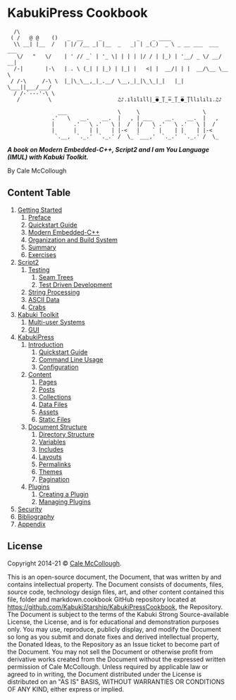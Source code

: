 # KabukiPress Cookbook

```AsciiArt
  /\
 ( /   @ @    ()   _  __     _           _    _ ____
  \\ __| |__  /   | |/ /__ _| |__  _   _| | _(_)  _ \ _ __ ___  ___ ___
   \/   "   \/    | ' // _` | '_ \| | | | |/ / | |_) | '__/ _ \/ __/ __|
  /-|       |-\   | . \ (_| | |_) | |_| |   <| |  __/| | |  __/\__ \__ \
 / /-\     /-\ \  |_|\_\__,_|_.__/ \__,_|_|\_\_|_|   |_|  \___||___/___/
  / /-`---'-\ \  
   /         \                     ♫♪.ılılıll|̲̅̅●̲̅̅|̲̅̅=̲̅̅|̲̅̅●̲̅̅|llılılı.♫♪

                ___                \     \                    \
              .'   \   __.    __.  |   , | ___    __.    __.  |   ,
              |      .'   \ .'   \ |  /  |/   \ .'   \ .'   \ |  /
              |      |    | |    | |-<   |    ` |    | |    | |-<  
               `.__,  `._.'  `._.' /  \_ `___,'  `._.'  `._.' /  \_
```

***A book on Modern Embedded-C++, Script2 and I am You Language (IMUL) with Kabuki Toolkit.***

By Cale McCollough

## Content Table

1. [Getting Started](./GettingStarted)
   1. [Preface](./GettingStarted/preface)
   1. [Quickstart Guide](./GettingStarted/QuickstartGuide)
   1. [Modern Embedded-C++](./GettingStarted/ModernEmbedded-cpp)
   1. [Organization and Build System](./GettingStarted/OrganizationAndBuildSystem)
   1. [Summary](./GettingStarted/Summary)
   1. [Exercises](./GettingStarted/Exercises)
1. [Script2](./Script2/)
   1. [Testing](./Script2/Testing)
      1. [Seam Trees](./Script2/testing/SeamTrees)
      1. [Test Driven Development](./Script2/Testing/TDD)
   1. [String Processing](./Script2/StringProcessing)
   1. [ASCII Data](./Script2/ASCIIData)
   1. [Crabs](./Script2/Crabs)
1. [Kabuki Toolkit](./KT)
   1. [Multi-user Systems](./KT/multi-user_systems)
   1. [GUI](./KT/gui)
1. [KabukiPress](./KabukiPress)
   1. [Introduction](./KabukiPress/introductionKabukiPress/Introduction)
      1. [Quickstart Guide](./KabukiPress/introductionKabukiPress/Introduction/QuickstartGuide)
      1. [Command Line Usage](./KabukiPress/introductionKabukiPress/Introduction/CommandLineUsage)
      1. [Configuration](./KabukiPress/introductionKabukiPress/Introduction/Configuration)
   1. [Content](./KabukiPress/Content)
      1. [Pages](./KabukiPress/Content/Pages)
      1. [Posts](./KabukiPress/Content/Posts)
      1. [Collections](./KabukiPress/Content/Collections)
      1. [Data Files](./KabukiPress/Content/DataFiles)
      1. [Assets](./KabukiPress/Content/Assets)
      1. [Static Files](./KabukiPress/Content/StaticFiles)
   1. [Document Structure](./KabukiPress/DocumentStructure)
      1. [Directory Structure](./KabukiPress/DocumentStructure/DirectoryStructure)
      1. [Variables](./KabukiPress/DocumentStructure/Variables)
      1. [Includes](./KabukiPress/DocumentStructure/Includes)
      1. [Layouts](./KabukiPress/DocumentStructure/Layouts)
      1. [Permalinks](./KabukiPress/DocumentStructure/Permalinks)
      1. [Themes](./KabukiPress/DocumentStructure/Themes)
      1. [Pagination](./KabukiPress/DocumentStructure/Pagination)
   1. [Plugins](./KabukiPress/plugins)
      1. [Creating a Plugin](./KabukiPress/Plugins/CreatingAPlugin)
      1. [Managing Plugins](./KabukiPress/Plugins/ManagingPlugins)
1. [Security](./Security)
1. [Bibliography](./Bibliography)
1. [Appendix](./Appendix)

## License

Copyright 2014-21 © [Cale McCollough](https://cookingwithcale.org).

This is an open-source document, the Document, that was written by and contains intellectual property. The Document consists of documents, files, source code, technology design files, art, and other content contained this file, folder and markdown.cookbook GitHub repository located at <https://github.com/KabukiStarship/KabukiPressCookbook>, the Repository. The Document is subject to the terms of the Kabuki Strong Source-available License, the License, and is for educational and demonstration purposes only. You may use, reproduce, publicly display, and modify the Document so long as you submit and donate fixes and derived intellectual property, the Donated Ideas, to the Repository as an Issue ticket to become part of the Document. You may not sell the Document or otherwise profit from derivative works created from the Document without the expressed written permission of Cale McCollough. Unless required by applicable law or agreed to in writing, the Document distributed under the License is distributed on an "AS IS" BASIS, WITHOUT WARRANTIES OR CONDITIONS OF ANY KIND, either express or implied.
